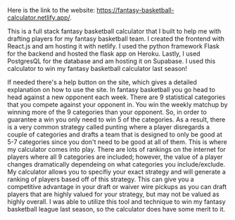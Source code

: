 Here is the link to the website: https://fantasy-basketball-calculator.netlify.app/.

This is a full stack fantasy basketball calculator that I built to help me with drafting
players for my fantasy basketball team. I created the frontend with React.js and am hosting
it with netlify. I used the python framework Flask for the backend and hosted the
flask app on Heroku. Lastly, I used PostgresQL for the database and am hosting it on
Supabase. I used this calculator to win my fantasy basketball calculator last season!

If needed there's a help button on the site, which gives a detailed explanation on how
to use the site. In fantasy basketball you go head to head against a new opponent each week.
There are 9 statistical categories that you compete against your opponent in. You win the
weekly matchup by winning more of the 9 categories than your opponent. So, in order to
guarantee a win you only need to win 5 of the categories. As a result, there is a very
common strategy called punting where a player disregards a couple of categories
and drafts a team that is designed to only be good at 5-7 categories since you don't
need to be good at all of them. This is where my calculator comes into play. There
are lots of rankings on the internet for players where all 9 categories are included;
however, the value of a player changes dramatically dependeing on what categories you
include/exclude. My calculator allows you to specifiy your exact strategy and will
generate a ranking of players based off of this strategy. This can give you a competitive
advantage in your draft or waiver wire pickups as you can draft players that are highly
valued for your strategy, but may not be valued as highly overall. I was able to utilize
this tool and technique to win my fantasy basketball league last season, so the calculator
does have some merit to it.
